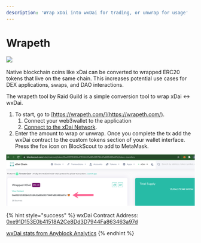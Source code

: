 ```yaml
---
description: 'Wrap xDai into wxDai for trading, or unwrap for usage'
---
```


# Wrapeth

![](../../.gitbook/assets/wrapeth.png)

Native blockchain coins like xDai can be converted to wrapped ERC20 tokens that live on the same chain. This increases potential use cases for DEX applications, swaps, and DAO interactions.

The wrapeth tool by Raid Guild is a simple conversion tool to wrap xDai &lt;-&gt; wxDai.

1. To start, go to [https://wrapeth.com/](https://wrapeth.com/). 
   1. Connect your web3wallet to the application
   2. [Connect to the xDai Network](../wallets/metamask/metamask-setup.md). 
2. Enter the amount to wrap or unwrap. Once you complete the tx add the wxDai contract to the custom tokens section of your wallet interface. Press the fox icon on BlockScout to add to MetaMask.

![](../../.gitbook/assets/add-wx-dai.png)

{% hint style="success" %}
wxDai Contract Address:[ 0xe91D153E0b41518A2Ce8Dd3D7944Fa863463a97d](https://blockscout.com/xdai/mainnet/address/0xe91D153E0b41518A2Ce8Dd3D7944Fa863463a97d/transactions)

[wxDai stats from Anyblock Analytics](https://dashboards.anyblock.tools/ethereum/poa/xdai/token-metrics/0xe91D153E0b41518A2Ce8Dd3D7944Fa863463a97d/?start_date=2021-05-01&end_date=2021-09-20&chunk_size=day&utm_source=xDai)
{% endhint %}


